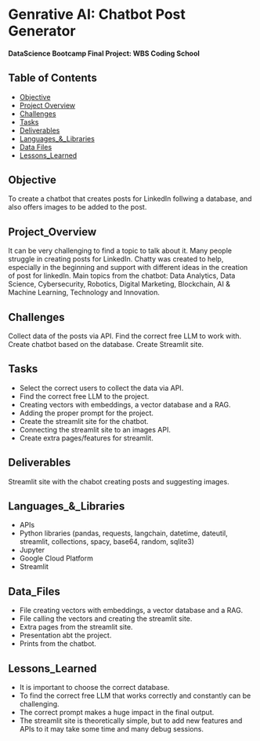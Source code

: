 # Genrative AI: Chatbot Post Generator


#### DataScience Bootcamp Final Project: WBS Coding School


## Table of Contents

- [Objective](#objective)
- [Project Overview](#project_overview)
- [Challenges](#challenges)
- [Tasks](#tasks)
- [Deliverables](#deliverables)
- [Languages_&_Libraries](#languages_&_libraries)
- [Data Files](#data_files)
- [Lessons_Learned](#lessons_learned)


## Objective

To create a chatbot that creates posts for LinkedIn follwing a database, and also offers images to be added to the post.


## Project_Overview

It can be very challenging to find a topic to talk about it. Many people struggle in creating posts for LinkedIn. Chatty was created to help, especially in the beginning and support with different ideas in the creation of post for linkedIn.
Main topics from the chatbot: Data Analytics, Data Science, Cybersecurity, Robotics, Digital Marketing, Blockchain, AI & Machine Learning, Technology and Innovation.


## Challenges

Collect data of the posts via API.
Find the correct free LLM to work with.
Create chatbot based on the database.
Create Streamlit site.

## Tasks

- Select the correct users to collect the data via API.
- Find the correct free LLM to the project.
- Creating vectors with embeddings, a vector database and a RAG.
- Adding the proper prompt for the project.
- Create the streamlit site for the chatbot.
- Connecting the streamlit site to an images API.
- Create extra pages/features for streamlit. 


## Deliverables

Streamlit site with the chabot creating posts and suggesting images.

## Languages_&_Libraries

- APIs
- Python libraries (pandas, requests, langchain, datetime, dateutil, streamlit, collections, spacy, base64, random, sqlite3)
- Jupyter
- Google Cloud Platform
- Streamlit
  

## Data_Files

- File creating vectors with embeddings, a vector database and a RAG.
- File calling the vectors and creating the streamlit site.
- Extra pages from the streamlit site.
- Presentation abt the project.
- Prints from the chatbot.


## Lessons_Learned

- It is important to choose the correct database.
- To find the correct free LLM that works correctly and constantly can be challenging.
- The correct prompt makes a huge impact in the final output.
- The streamlit site is theoretically simple, but to add new features and APIs to it may take some time and many debug sessions. 
